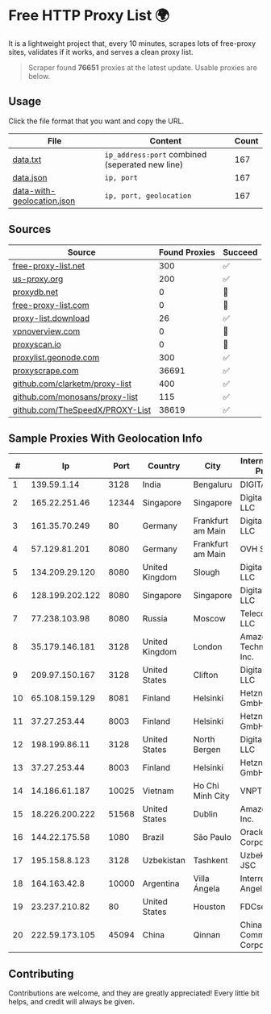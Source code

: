 
# Free HTTP Proxy List 🌍

It is a lightweight project that, every 10 minutes, scrapes lots of free-proxy sites, validates if it works, and serves a clean proxy list.


> Scraper found **76651** proxies at the latest update. Usable proxies are below.

## Usage

Click the file format that you want and copy the URL.


|File|Content|Count|
|----|-------|-----|
|[data.txt](https://raw.githubusercontent.com/themiralay/Proxy-List-World/master/data.txt)|`ip_address:port` combined (seperated new line)|167|
|[data.json](https://raw.githubusercontent.com/themiralay/Proxy-List-World/master/data.json)|`ip, port`|167|
|[data-with-geolocation.json](https://raw.githubusercontent.com/themiralay/Proxy-List-World/master/data-with-geolocation.json)|`ip, port, geolocation`|167|

## Sources

|Source|Found Proxies|Succeed|
|------|-------------|-------|
|[free-proxy-list.net](https://free-proxy-list.net)|300|✅|
|[us-proxy.org](https://www.us-proxy.org)|200|✅|
|[proxydb.net](http://proxydb.net)|0|🚫|
|[free-proxy-list.com](https://free-proxy-list.com/?page=&port=&type%5B%5D=http&type%5B%5D=https&up_time=0&search=Search)|0|🚫|
|[proxy-list.download](https://www.proxy-list.download/HTTP)|26|✅|
|[vpnoverview.com](https://vpnoverview.com/privacy/anonymous-browsing/free-proxy-servers)|0|🚫|
|[proxyscan.io](https://www.proxyscan.io)|0|🚫|
|[proxylist.geonode.com](https://proxylist.geonode.com/api/proxy-list?limit=300&page=1&sort_by=lastChecked&sort_type=desc&protocols=http,https)|300|✅|
|[proxyscrape.com](https://api.proxyscrape.com/v2/?request=displayproxies&protocol=http&timeout=10000&country=all&ssl=all&anonymity=all)|36691|✅|
|[github.com/clarketm/proxy-list](https://raw.githubusercontent.com/clarketm/proxy-list/master/proxy-list-raw.txt)|400|✅|
|[github.com/monosans/proxy-list](https://raw.githubusercontent.com/monosans/proxy-list/main/proxies/http.txt)|115|✅|
|[github.com/TheSpeedX/PROXY-List](https://raw.githubusercontent.com/TheSpeedX/PROXY-List/master/http.txt)|38619|✅|


## Sample Proxies With Geolocation Info

|#|Ip|Port|Country|City|Internet Service Provider|
|-|--|----|-------|----|-------------------------|
|1|139.59.1.14|3128|India|Bengaluru|DIGITALOCEAN|
|2|165.22.251.46|12344|Singapore|Singapore|DigitalOcean, LLC|
|3|161.35.70.249|80|Germany|Frankfurt am Main|DigitalOcean, LLC|
|4|57.129.81.201|8080|Germany|Frankfurt am Main|OVH SAS|
|5|134.209.29.120|8080|United Kingdom|Slough|DigitalOcean, LLC|
|6|128.199.202.122|8080|Singapore|Singapore|DigitalOcean, LLC|
|7|77.238.103.98|8080|Russia|Moscow|Telecom-Birzha, LLC|
|8|35.179.146.181|3128|United Kingdom|London|Amazon Technologies Inc.|
|9|209.97.150.167|3128|United States|Clifton|DigitalOcean, LLC|
|10|65.108.159.129|8081|Finland|Helsinki|Hetzner Online GmbH|
|11|37.27.253.44|8003|Finland|Helsinki|Hetzner Online GmbH|
|12|198.199.86.11|3128|United States|North Bergen|DigitalOcean, LLC|
|13|37.27.253.44|8003|Finland|Helsinki|Hetzner Online GmbH|
|14|14.186.61.187|10025|Vietnam|Ho Chi Minh City|VNPT|
|15|18.226.200.222|51568|United States|Dublin|Amazon.com, Inc.|
|16|144.22.175.58|1080|Brazil|São Paulo|Oracle Corporation|
|17|195.158.8.123|3128|Uzbekistan|Tashkent|Uzbektelecom JSC|
|18|164.163.42.8|10000|Argentina|Villa Ángela|Interret Villa Angela SRL|
|19|23.237.210.82|80|United States|Houston|FDCservers.net|
|20|222.59.173.105|45094|China|Qinnan|China Mobile Communications Corporation|



## Contributing

Contributions are welcome, and they are greatly appreciated! Every
little bit helps, and credit will always be given.

